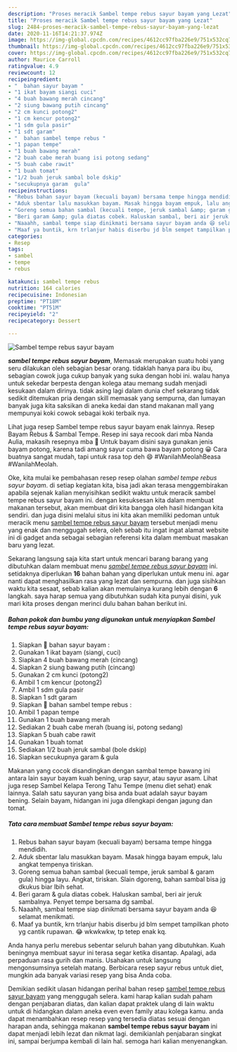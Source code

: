 ```yaml
---
description: "Proses meracik Sambel tempe rebus sayur bayam yang Lezat"
title: "Proses meracik Sambel tempe rebus sayur bayam yang Lezat"
slug: 2484-proses-meracik-sambel-tempe-rebus-sayur-bayam-yang-lezat
date: 2020-11-16T14:21:37.974Z
image: https://img-global.cpcdn.com/recipes/4612cc97fba226e9/751x532cq70/sambel-tempe-rebus-sayur-bayam-foto-resep-utama.jpg
thumbnail: https://img-global.cpcdn.com/recipes/4612cc97fba226e9/751x532cq70/sambel-tempe-rebus-sayur-bayam-foto-resep-utama.jpg
cover: https://img-global.cpcdn.com/recipes/4612cc97fba226e9/751x532cq70/sambel-tempe-rebus-sayur-bayam-foto-resep-utama.jpg
author: Maurice Carroll
ratingvalue: 4.9
reviewcount: 12
recipeingredient:
- "  bahan sayur bayam "
- "1 ikat bayam siangi cuci"
- "4 buah bawang merah cincang"
- "2 siung bawang putih cincang"
- "2 cm kunci potong2"
- "1 cm kencur potong2"
- "1 sdm gula pasir"
- "1 sdt garam"
- "  bahan sambel tempe rebus "
- "1 papan tempe"
- "1 buah bawang merah"
- "2 buah cabe merah buang isi potong sedang"
- "5 buah cabe rawit"
- "1 buah tomat"
- "1/2 buah jeruk sambal bole dskip"
- "secukupnya garam  gula"
recipeinstructions:
- "Rebus bahan sayur bayam (kecuali bayam) bersama tempe hingga mendidih."
- "Aduk sbentar lalu masukkan bayam. Masak hingga bayam empuk, lalu angkat tempenya tiriskan."
- "Goreng semua bahan sambal (kecuali tempe, jeruk sambal &amp; garam gula) hingga layu. Angkat, tiriskan. Slain dgoreng, bahan sambal bisa jg dkukus biar lbih sehat."
- "Beri garam &amp; gula diatas cobek. Haluskan sambal, beri air jeruk sambalnya. Penyet tempe bersama dg sambal."
- "Naaahh, sambal tempe siap dinikmati bersama sayur bayam anda 😆 selamat menikmati."
- "Maaf ya buntik, krn trlanjur habis diserbu jd blm sempet tampilkan photo yg cantik rupawan. 😂 wkwkwkw, tp tetep enak kq."
categories:
- Resep
tags:
- sambel
- tempe
- rebus

katakunci: sambel tempe rebus 
nutrition: 164 calories
recipecuisine: Indonesian
preptime: "PT18M"
cooktime: "PT51M"
recipeyield: "2"
recipecategory: Dessert

---
```



![Sambel tempe rebus sayur bayam](https://img-global.cpcdn.com/recipes/4612cc97fba226e9/751x532cq70/sambel-tempe-rebus-sayur-bayam-foto-resep-utama.jpg)

<b><i>sambel tempe rebus sayur bayam</i></b>, Memasak merupakan suatu hobi yang seru dilakukan oleh sebagian besar orang. tidaklah hanya para ibu ibu, sebagian cowok juga cukup banyak yang suka dengan hobi ini. walau hanya untuk sekedar berpesta dengan kolega atau memang sudah menjadi kesukaan dalam dirinya. tidak asing lagi dalam dunia chef sekarang tidak sedikit ditemukan pria dengan skill memasak yang sempurna, dan lumayan banyak juga kita saksikan di aneka kedai dan stand makanan mall yang mempunyai koki cowok sebagai koki terbaik nya.

Lihat juga resep Sambel tempe rebus sayur bayam enak lainnya. Resep Bayam Rebus &amp; Sambal Tempe. Resep ini saya recook dari mba Nanda Aulia, makasih resepnya mba 🤗 Untuk bayam disini saya gunakan jenis bayam potong, karena tadi amang sayur cuma bawa bayam potong 😀 Cara buatnya sangat mudah, tapi untuk rasa top deh 😄 #WanilahMeolahBeasa #WanilahMeolah.

Oke, kita mulai ke pembahasan resep resep olahan <i>sambel tempe rebus sayur bayam</i>. di setiap kegiatan kita, bisa jadi akan terasa menggembirakan apabila sejenak kalian menyisihkan sedikit waktu untuk meracik sambel tempe rebus sayur bayam ini. dengan kesuksesan kita dalam membuat makanan tersebut, akan membuat diri kita bangga oleh hasil hidangan kita sendiri. dan juga disini melalui situs ini kita akan memiliki pedoman untuk meracik menu <u>sambel tempe rebus sayur bayam</u> tersebut menjadi menu yang enak dan menggugah selera, oleh sebab itu ingat ingat alamat website ini di gadget anda sebagai sebagian referensi kita dalam membuat masakan baru yang lezat.


Sekarang langsung saja kita start untuk mencari barang barang yang dibutuhkan dalam membuat menu <u><i>sambel tempe rebus sayur bayam</i></u> ini. setidaknya diperlukan <b>16</b> bahan bahan yang diperlukan untuk menu ini. agar nanti dapat menghasilkan rasa yang lezat dan sempurna. dan juga sisihkan waktu kita sesaat, sebab kalian akan memulainya kurang lebih dengan <b>6</b> langkah. saya harap semua yang dibutuhkan sudah kita punyai disini, yuk mari kita proses dengan merinci dulu bahan bahan berikut ini.

<!--inarticleads1-->

##### Bahan pokok dan bumbu yang digunakan untuk menyiapkan Sambel tempe rebus sayur bayam:

1. Siapkan  🍲 bahan sayur bayam :
1. Gunakan 1 ikat bayam (siangi, cuci)
1. Siapkan 4 buah bawang merah (cincang)
1. Siapkan 2 siung bawang putih (cincang)
1. Gunakan 2 cm kunci (potong2)
1. Ambil 1 cm kencur (potong2)
1. Ambil 1 sdm gula pasir
1. Siapkan 1 sdt garam
1. Siapkan  🍲 bahan sambel tempe rebus :
1. Ambil 1 papan tempe
1. Gunakan 1 buah bawang merah
1. Sediakan 2 buah cabe merah (buang isi, potong sedang)
1. Siapkan 5 buah cabe rawit
1. Gunakan 1 buah tomat
1. Sediakan 1/2 buah jeruk sambal (bole dskip)
1. Siapkan secukupnya garam &amp; gula


Makanan yang cocok disandingkan dengan sambal tempe bawang ini antara lain sayur bayam kuah bening, urap sayur, atau sayur asam. Lihat juga resep Sambel Kelapa Terong Tahu Tempe (menu diet sehat) enak lainnya. Salah satu sayuran yang bisa anda buat adalah sayur bayam bening. Selain bayam, hidangan ini juga dilengkapi dengan jagung dan tomat. 

<!--inarticleads2-->

##### Tata cara membuat Sambel tempe rebus sayur bayam:

1. Rebus bahan sayur bayam (kecuali bayam) bersama tempe hingga mendidih.
1. Aduk sbentar lalu masukkan bayam. Masak hingga bayam empuk, lalu angkat tempenya tiriskan.
1. Goreng semua bahan sambal (kecuali tempe, jeruk sambal &amp; garam gula) hingga layu. Angkat, tiriskan. Slain dgoreng, bahan sambal bisa jg dkukus biar lbih sehat.
1. Beri garam &amp; gula diatas cobek. Haluskan sambal, beri air jeruk sambalnya. Penyet tempe bersama dg sambal.
1. Naaahh, sambal tempe siap dinikmati bersama sayur bayam anda 😆 selamat menikmati.
1. Maaf ya buntik, krn trlanjur habis diserbu jd blm sempet tampilkan photo yg cantik rupawan. 😂 wkwkwkw, tp tetep enak kq.


Anda hanya perlu merebus sebentar seluruh bahan yang dibutuhkan. Kuah beningnya membuat sayur ini terasa segar ketika disantap. Apalagi, ada perpaduan rasa gurih dan manis. Usahakan untuk langsung mengonsumsinya setelah matang. Berbicara resep sayur rebus untuk diet, mungkin ada banyak variasi resep yang bisa Anda coba. 

Demikian sedikit ulasan hidangan perihal bahan resep <u>sambel tempe rebus sayur bayam</u> yang menggugah selera. kami harap kalian sudah paham dengan penjabaran diatas, dan kalian dapat praktek ulang di lain waktu untuk di hidangkan dalam aneka even even family atau kolega kamu. anda dapat menambahkan resep resep yang tersedia diatas sesuai dengan harapan anda, sehingga makanan <b>sambel tempe rebus sayur bayam</b> ini dapat menjadi lebih lezat dan nikmat lagi. demikianlah penjabaran singkat ini, sampai berjumpa kembali di lain hal. semoga hari kalian menyenangkan.
